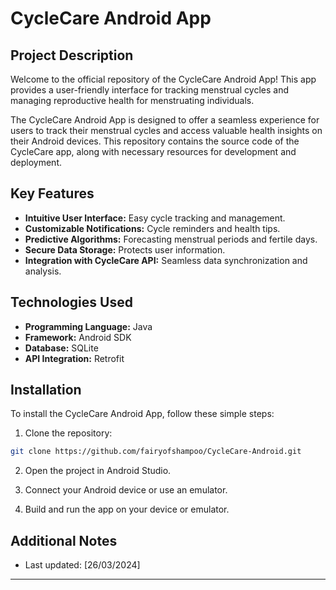 # CycleCare Android App

## Project Description

Welcome to the official repository of the CycleCare Android App! This app provides a user-friendly interface for tracking menstrual cycles and managing reproductive health for menstruating individuals.

The CycleCare Android App is designed to offer a seamless experience for users to track their menstrual cycles and access valuable health insights on their Android devices. This repository contains the source code of the CycleCare app, along with necessary resources for development and deployment.

## Key Features

- **Intuitive User Interface:** Easy cycle tracking and management.
- **Customizable Notifications:** Cycle reminders and health tips.
- **Predictive Algorithms:** Forecasting menstrual periods and fertile days.
- **Secure Data Storage:** Protects user information.
- **Integration with CycleCare API:** Seamless data synchronization and analysis.

## Technologies Used

- **Programming Language:** Java
- **Framework:** Android SDK
- **Database:** SQLite
- **API Integration:** Retrofit

## Installation

To install the CycleCare Android App, follow these simple steps:

1. Clone the repository:

```bash
git clone https://github.com/fairyofshampoo/CycleCare-Android.git
```

2. Open the project in Android Studio.

3. Connect your Android device or use an emulator.

4. Build and run the app on your device or emulator.

## Additional Notes
- Last updated: [26/03/2024]

---
